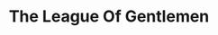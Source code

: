 ---
title: "The League Of Gentlemen"
summary: "British quartet of dark comedy writer–performers, formed in 1995."
image: "the-league-of-gentlemen.jpg"
---